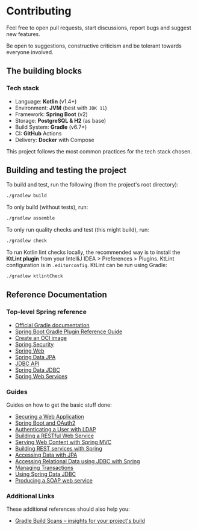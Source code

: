 # Contributing

Feel free to open pull requests, start discussions, report bugs and suggest new features.

Be open to suggestions, constructive criticism and be tolerant towards everyone involved. 

## The building blocks

### Tech stack

  - Language: **Kotlin** (v1.4+)
  - Environment: **JVM** (best with `JDK 11`)
  - Framework: **Spring Boot** (v2)
  - Storage: **PostgreSQL & H2** (as base)
  - Build System: **Gradle** (v6.7+)
  - CI: **GitHub** Actions
  - Delivery: **Docker** with Compose

This project follows the most common practices for the tech stack chosen.

## Building and testing the project

To build and test, run the following (from the project's root directory):

```bash
./gradlew build
```

To only build (without tests), run:

```bash
./gradlew assemble
```

To only run quality checks and test (this might build), run:

```bash
./gradlew check
```

To run Kotlin lint checks locally, the recommended way is to install the **KtLint plugin** from your IntelliJ IDEA > Preferences > Plugins. KtLint configuration is in `.editorconfig`.
KtLint can be run using Gradle:

```bash
./gradlew ktlintCheck
```

## Reference Documentation

### Top-level Spring reference

* [Official Gradle documentation](https://docs.gradle.org)
* [Spring Boot Gradle Plugin Reference Guide](https://docs.spring.io/spring-boot/docs/2.4.1/gradle-plugin/reference/html/)
* [Create an OCI image](https://docs.spring.io/spring-boot/docs/2.4.1/gradle-plugin/reference/html/#build-image)
* [Spring Security](https://docs.spring.io/spring-boot/docs/2.4.1/reference/htmlsingle/#boot-features-security)
* [Spring Web](https://docs.spring.io/spring-boot/docs/2.4.1/reference/htmlsingle/#boot-features-developing-web-applications)
* [Spring Data JPA](https://docs.spring.io/spring-boot/docs/2.4.1/reference/htmlsingle/#boot-features-jpa-and-spring-data)
* [JDBC API](https://docs.spring.io/spring-boot/docs/2.4.1/reference/htmlsingle/#boot-features-sql)
* [Spring Data JDBC](https://docs.spring.io/spring-data/jdbc/docs/current/reference/html/)
* [Spring Web Services](https://docs.spring.io/spring-boot/docs/2.4.1/reference/htmlsingle/#boot-features-webservices)

### Guides

Guides on how to get the basic stuff done:

* [Securing a Web Application](https://spring.io/guides/gs/securing-web/)
* [Spring Boot and OAuth2](https://spring.io/guides/tutorials/spring-boot-oauth2/)
* [Authenticating a User with LDAP](https://spring.io/guides/gs/authenticating-ldap/)
* [Building a RESTful Web Service](https://spring.io/guides/gs/rest-service/)
* [Serving Web Content with Spring MVC](https://spring.io/guides/gs/serving-web-content/)
* [Building REST services with Spring](https://spring.io/guides/tutorials/bookmarks/)
* [Accessing Data with JPA](https://spring.io/guides/gs/accessing-data-jpa/)
* [Accessing Relational Data using JDBC with Spring](https://spring.io/guides/gs/relational-data-access/)
* [Managing Transactions](https://spring.io/guides/gs/managing-transactions/)
* [Using Spring Data JDBC](https://github.com/spring-projects/spring-data-examples/tree/master/jdbc/basics)
* [Producing a SOAP web service](https://spring.io/guides/gs/producing-web-service/)

### Additional Links

These additional references should also help you:

* [Gradle Build Scans – insights for your project's build](https://scans.gradle.com#gradle)
